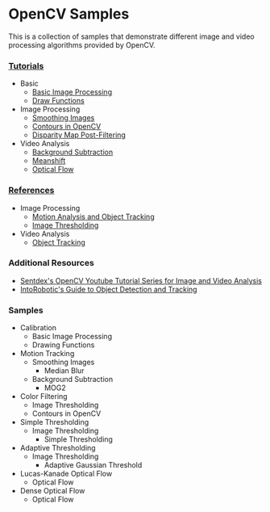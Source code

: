 # OpenCV Samples

This is a collection of samples that demonstrate different image and video processing algorithms provided by OpenCV.

### [Tutorials](http://docs.opencv.org/master/d6/d00/tutorial_py_root.html)
* Basic
  * [Basic Image Processing](http://docs.opencv.org/master/dc/d2e/tutorial_py_image_display.html)
  * [Draw Functions](http://docs.opencv.org/master/dc/da5/tutorial_py_drawing_functions.html)
* Image Processing
  * [Smoothing Images](http://docs.opencv.org/master/d4/d13/tutorial_py_filtering.html)
  * [Contours in OpenCV](http://docs.opencv.org/master/d3/d05/tutorial_py_table_of_contents_contours.html)
  * [Disparity Map Post-Filtering](http://docs.opencv.org/3.1.0/d3/d14/tutorial_ximgproc_disparity_filtering.html)
* Video Analysis
  * [Background Subtraction](http://docs.opencv.org/master/db/d5c/tutorial_py_bg_subtraction.html)
  * [Meanshift](http://docs.opencv.org/master/db/df8/tutorial_py_meanshift.html)
  * [Optical Flow](http://docs.opencv.org/master/d7/d8b/tutorial_py_lucas_kanade.html)

### [References](http://docs.opencv.org/master/modules.html)
* Image Processing
  * [Motion Analysis and Object Tracking](http://docs.opencv.org/master/d7/df3/group__imgproc__motion.html)
  * [Image Thresholding](http://docs.opencv.org/master/d7/d4d/tutorial_py_thresholding.html)
* Video Analysis
  * [Object Tracking](http://docs.opencv.org/master/dc/d6b/group__video__track.html)

### Additional Resources
* [Sentdex's OpenCV Youtube Tutorial Series for Image and Video Analysis](https://www.youtube.com/watch?v=Z78zbnLlPUA&list=PLQVvvaa0QuDdttJXlLtAJxJetJcqmqlQq)
* [IntoRobotic's Guide to Object Detection and Tracking](https://www.intorobotics.com/how-to-detect-and-track-object-with-opencv/)

### Samples
* Calibration
  * Basic Image Processing
  * Drawing Functions
* Motion Tracking
  * Smoothing Images
      * Median Blur
  * Background Subtraction
      * MOG2
* Color Filtering
  * Image Thresholding 
  * Contours in OpenCV
* Simple Thresholding
  * Image Thresholding
    * Simple Thresholding
* Adaptive Thresholding
  * Image Thresholding
    * Adaptive Gaussian Threshold
* Lucas-Kanade Optical Flow
  * Optical Flow
* Dense Optical Flow
  * Optical Flow
